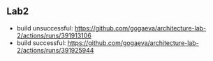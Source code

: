 Lab2 
---
* build unsuccessful: https://github.com/gogaeva/architecture-lab-2/actions/runs/391913106
* build successful: https://github.com/gogaeva/architecture-lab-2/actions/runs/391925944
